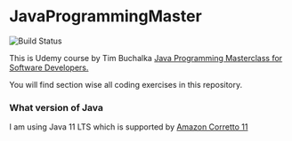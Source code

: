 # JavaProgrammingMaster 

![Build Status](https://github.com/dongrerohan421/JavaProgrammingMaster/actions/workflows/Java%20CI%20with%20Gradle/badge.svg)

This is Udemy course by Tim Buchalka [Java Programming Masterclass for Software Developers.](https://www.udemy.com/course/java-the-complete-java-developer-course/)

You will find section wise all coding exercises in this repository.
### What version of Java 
I am using Java 11 LTS which is supported by [Amazon Corretto 11](https://docs.aws.amazon.com/corretto/latest/corretto-11-ug/downloads-list.html)
